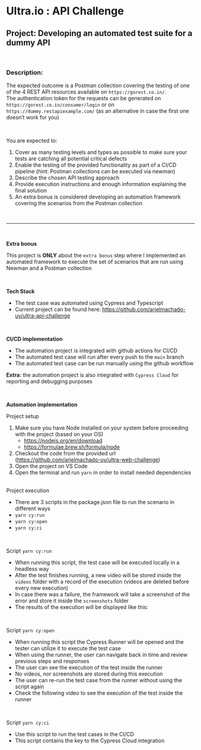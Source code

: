 # Ultra.io : API Challenge

## Project: Developing an automated test suite for a dummy API
<br>

### Description: 

The expected outcome is a Postman collection covering the testing of one of the 4 REST API resources available on `https://gorest.co.in/`. <br>
The authentication token for the requests can be generated on `https://gorest.co.in/consumer/login` or on `https://dummy.restapiexample.com/` (as an alternative in case the first one doesn’t work for you)<br>

<br>

You are expected to:

1. Cover as many testing levels and types as possible to make sure your tests are catching all potential critical defects
2. Enable the testing of the provided functionality as part of a CI/CD pipeline (hint: Postman collections can be executed via newman)
3. Describe the chosen API testing approach
4. Provide execution instructions and enough information explaining the final solution
5. An extra bonus is considered developing an automation framework covering the scenarios from the Postman collection

<br>

---
<br>

**Extra bonus**

This project is **ONLY** about the `extra bonus` step where I implemented an automated framework to execute the set of scenarios that are run using Newman and a Postman collection

<br>

**Tech Stack**
- The test case was automated using Cypress and Typescript
- Current project can be found here: https://github.com/arielmachado-uy/ultra-api-challenge

<br>

**CI/CD implementation**
- The automation project is integrated with github actions for CI/CD
- The automated test case will run after every push to the `main` branch
- The automated test case can be run manually using the github workflow

**Extra:** the automation project is also integrated with `Cypress Cloud` for reporting and debugging purposes

<br>

**Automation implementation**

Project setup

1. Make sure you have Node installed on your system before proceeding with the project (based on your OS)
   - https://nodejs.org/en/download
   - https://formulae.brew.sh/formula/node
2. Checkout the code from the provided url (https://github.com/arielmachado-uy/ultra-web-challenge)
3. Open the project on VS Code
4. Open the terminal and run `yarn` in order to install needed dependencies

<br>
Project execution

- There are 3 scripts in the package.json file to run the scenario in different ways
- `yarn cy:run`
- `yarn cy:open`
- `yarn cy:ci`

<br>

Script `yarn cy:run`
- When running this script, the test case will be executed locally in a headless way
- After the test finishes running, a new video will be stored inside the `videos` folder with a record of the execution (videos are deleted before every new execution)
- In case there was a failure, the framework will take a screenshot of the error and store it inside the `screenshots` folder
- The results of the execution will be displayed like this:

<br>

Script `yarn cy:open`
- When running this script the Cypress Runner will be opened and the tester can utilize it to execute the test case
- When using the runner, the user can navigate back in time and review previous steps and responses
- The user can see the execution of the test inside the runner
- No videos, nor screenshots are stored during this execution
- The user can re-run the test case from the runner without using the script again
- Check the following video to see the execution of the test inside the runner

<br>

Script `yarn cy:ci`
- Use this script to run the test cases in the CI/CD
- This script contains the key to the Cypress Cloud integration